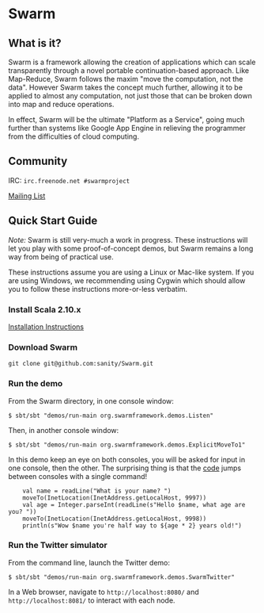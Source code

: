 # Swarm

## What is it?

Swarm is a framework allowing the creation of applications which can scale transparently through a novel portable continuation-based approach. Like Map-Reduce, Swarm follows the maxim "move the computation, not the data". However Swarm takes the concept much further, allowing it to be applied to almost any computation, not just those that can be broken down into map and reduce operations.

In effect, Swarm will be the ultimate "Platform as a Service", going much further than systems like Google App Engine in relieving the programmer from the difficulties of cloud computing.

## Community

IRC: `irc.freenode.net #swarmproject`

[Mailing List](http://groups.google.com/group/swarm-discuss)


## Quick Start Guide

*Note:* Swarm is still very-much a work in progress.  These instructions will let you play with some proof-of-concept demos, but Swarm remains a long way from being of practical use.

These instructions assume you are using a Linux or Mac-like system. If you are using Windows, we recommending using Cygwin which should allow you to follow these instructions more-or-less verbatim.

### Install Scala 2.10.x

[Installation Instructions](http://www.scala-lang.org/downloads)

### Download Swarm

`git clone git@github.com:sanity/Swarm.git`

### Run the demo

From the Swarm directory, in one console window:

`$ sbt/sbt "demos/run-main org.swarmframework.demos.Listen"`

Then, in another console window:

`$ sbt/sbt "demos/run-main org.swarmframework.demos.ExplicitMoveTo1"`

In this demo keep an eye on both consoles, you will be asked for input in one console, then the other.  The
surprising thing is that the [code](https://github.com/sanity/Swarm/blob/master/swarm-demos/src/main/scala/swarm/demos/ExplicitMoveTo1.scala)
jumps between consoles with a single command!

```
    val name = readLine("What is your name? ")
    moveTo(InetLocation(InetAddress.getLocalHost, 9997))
    val age = Integer.parseInt(readLine(s"Hello $name, what age are you? "))
    moveTo(InetLocation(InetAddress.getLocalHost, 9998))
    println(s"Wow $name you're half way to ${age * 2} years old!")
```

### Run the Twitter simulator

From the command line, launch the Twitter demo:

`$ sbt/sbt "demos/run-main org.swarmframework.demos.SwarmTwitter"`

In a Web browser, navigate to `http://localhost:8080/` and `http://localhost:8081/` to interact with each node.
